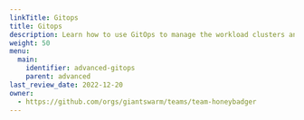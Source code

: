 ```yaml
---
linkTitle: Gitops
title: Gitops
description: Learn how to use GitOps to manage the workload clusters and all the resources running in them.
weight: 50
menu:
  main:
    identifier: advanced-gitops
    parent: advanced
last_review_date: 2022-12-20
owner:
  - https://github.com/orgs/giantswarm/teams/team-honeybadger
---
```

